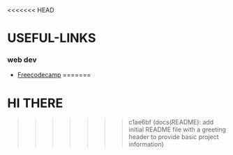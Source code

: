 <<<<<<< HEAD
# USEFUL-LINKS
### web dev
 - [Freecodecamp](https://youtube.com/@freecodecamp)
=======
# HI THERE

>>>>>>> c1ae6bf (docs(README): add initial README file with a greeting header to provide basic project information)
